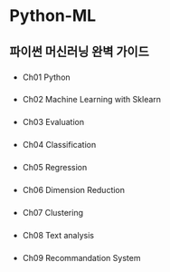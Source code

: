 # Python-ML
## 파이썬 머신러닝 완벽 가이드

###
* Ch01 Python
###
* Ch02 Machine Learning with Sklearn
###
* Ch03 Evaluation
###
* Ch04 Classification
###
* Ch05 Regression
###
* Ch06 Dimension Reduction
###
* Ch07 Clustering
###
* Ch08 Text analysis
###
* Ch09 Recommandation System
